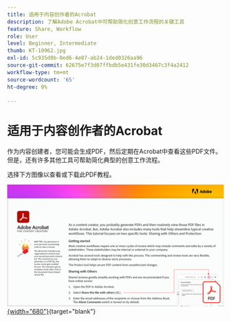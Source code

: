 ```yaml
---
title: 适用于内容创作者的Acrobat
description: 了解Adobe Acrobat中可帮助简化创意工作流程的关键工具
feature: Share, Workflow
role: User
level: Beginner, Intermediate
thumb: KT-10962.jpg
exl-id: 5c935d0b-0ed6-4e87-ab24-1ded0326aa96
source-git-commit: 62675e7f3d07ffbdb5e431fe30d3467c3f4a2412
workflow-type: tm+mt
source-wordcount: '65'
ht-degree: 0%

---
```


# 适用于内容创作者的Acrobat

作为内容创建者，您可能会生成PDF，然后定期在Acrobat中查看这些PDF文件。 但是，还有许多其他工具可帮助简化典型的创意工作流程。

选择下方图像以查看或下载此PDF教程。

[![教程的第一页图像](assets/Acrobatforcontentcreators.png){width="680"}](assets/Acrobat-for-Content-Creators.pdf){target="blank"}

